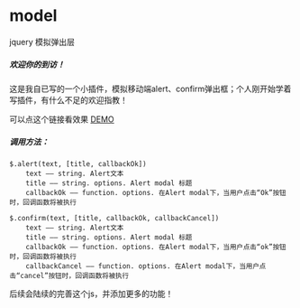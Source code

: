 # model
jquery 模拟弹出层

##### 欢迎你的到访！

这是我自已写的一个小插件，模拟移动端alert、confirm弹出框；个人刚开始学着写插件，有什么不足的欢迎指教！

可以点这个链接看效果 [DEMO](http://zijingwang.github.io/model/)

##### 调用方法：
	$.alert(text, [title, callbackOk])
   		text —— string. Alert文本
 		title —— string. options. Alert modal 标题
 		callbackOk —— function. options. 在Alert modal下，当用户点击“Ok”按钮时，回调函数将被执行
 
 	$.confirm(text, [title, callbackOk, callbackCancel])
   		text —— string. Alert文本
 		title —— string. options. Alert modal 标题
 		callbackOk —— function. options. 在Alert modal下，当用户点击“ok”按钮时，回调函数将被执行
 		callbackCancel —— function. options. 在Alert modal下，当用户点击“cancel”按钮时，回调函数将被执行
 		
 		
后续会陆续的完善这个js，并添加更多的功能！
